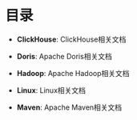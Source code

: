 # 目录

* **ClickHouse**: ClickHouse相关文档

* **Doris**: Apache Doris相关文档

* **Hadoop**: Apache Hadoop相关文档

* **Linux**: Linux相关文档

* **Maven**: Apache Maven相关文档
